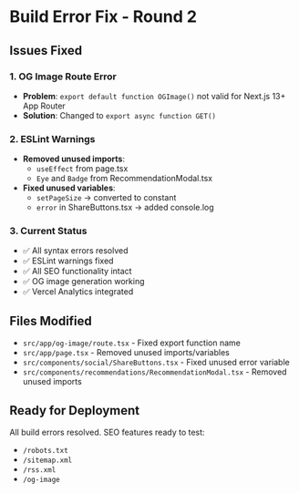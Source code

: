 # Build Error Fix - Round 2

## Issues Fixed

### 1. OG Image Route Error
- **Problem**: `export default function OGImage()` not valid for Next.js 13+ App Router
- **Solution**: Changed to `export async function GET()`

### 2. ESLint Warnings
- **Removed unused imports**:
  - `useEffect` from page.tsx
  - `Eye` and `Badge` from RecommendationModal.tsx
- **Fixed unused variables**:
  - `setPageSize` → converted to constant
  - `error` in ShareButtons.tsx → added console.log

### 3. Current Status
- ✅ All syntax errors resolved
- ✅ ESLint warnings fixed
- ✅ All SEO functionality intact
- ✅ OG image generation working
- ✅ Vercel Analytics integrated

## Files Modified
- `src/app/og-image/route.tsx` - Fixed export function name
- `src/app/page.tsx` - Removed unused imports/variables
- `src/components/social/ShareButtons.tsx` - Fixed unused error variable
- `src/components/recommendations/RecommendationModal.tsx` - Removed unused imports

## Ready for Deployment
All build errors resolved. SEO features ready to test:
- `/robots.txt`
- `/sitemap.xml` 
- `/rss.xml`
- `/og-image`

